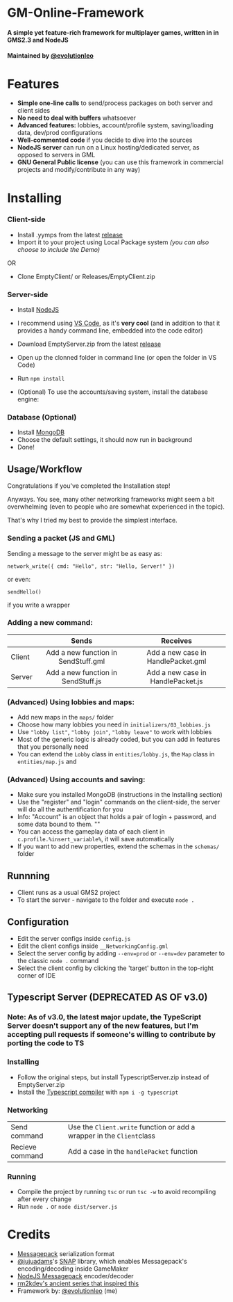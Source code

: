 # GM-Online-Framework
#### A simple yet feature-rich framework for multiplayer games, written in in GMS2.3 and NodeJS
#### Maintained by [@evolutionleo](https://github.com/evolutionleo)
# Features
- **Simple one-line calls** to send/process packages on both server and client sides
- **No need to deal with buffers** whatsoever
- **Advanced features:** lobbies, account/profile system, saving/loading data, dev/prod configurations
- **Well-commented code** if you decide to dive into the sources
- **NodeJS server** can run on a Linux hosting/dedicated server, as opposed to servers in GML
- **GNU General Public license** (you can use this framework in commercial projects and modify/contribute in any way)
# Installing
### Client-side
- Install .yymps from the latest [release](https://github.com/evolutionleo/GM-Online-Framework/releases/latest)
- Import it to your project using Local Package system *(you can also choose to include the Demo)*

 OR
- Clone EmptyClient/ or Releases/EmptyClient.zip
### Server-side
- Install [NodeJS](https://nodejs.org/en/)
- I recommend using [VS Code](https://code.visualstudio.com/), as it's **very cool** (and in addition to that it provides a handy command line, embedded into the code editor)
- Download EmptyServer.zip from the latest [release](https://github.com/evolutionleo/GM-Online-Framework/releases)
- Open up the clonned folder in command line (or open the folder in VS Code)
- Run `npm install`

- (Optional) To use the accounts/saving system, install the database engine:

### Database \(Optional\)
- Install [MongoDB](https://www.mongodb.com/try/download/community)
- Choose the default settings, it should now run in background
- Done!


## Usage/Workflow
Congratulations if you've completed the Installation step!

Anyways. You see, many other networking frameworks might seem a bit overwhelming (even to people who are somewhat experienced in the topic).

That's why I tried my best to provide the simplest interface.

### Sending a packet (JS and GML)
Sending a message to the server might be as easy as:
```gml
network_write({ cmd: "Hello", str: "Hello, Server!" })
```
or even:
```gml
sendHello()
```
if you write a wrapper

### Adding a new command:

|        | Sends | Receives |
|--------|:-------:|:----------:|
| Client | Add a new function in SendStuff.gml| Add a new case in HandlePacket.gml |
| Server | Add a new function in SendStuff.js | Add a new case in HandlePacket.js |

### (Advanced) Using lobbies and maps:
- Add new maps in the `maps/` folder
- Choose how many lobbies you need in `initializers/03_lobbies.js`
- Use `"lobby list"`, `"lobby join"`, `"lobby leave"` to work with lobbies
- Most of the generic logic is already coded, but you can add in features that you personally need
- You can extend the `Lobby` class in `entities/lobby.js`, the `Map` class in `entities/map.js` and

### (Advanced) Using accounts and saving:
- Make sure you installed MongoDB (instructions in the Installing section)
- Use the "register" and "login" commands on the client-side, the server will do all the authentification for you
- Info: "Account" is an object that holds a pair of login + password, and some data bound to them. ""
- You can access the gameplay data of each client in `c.profile.%insert_variable%`, it will save automatically
- If you want to add new properties, extend the schemas in the `schemas/` folder

## Runnning
- Client runs as a usual GMS2 project
- To start the server - navigate to the folder and execute `node .` 

## Configuration
- Edit the server configs inside `config.js`
- Edit the client configs inside `__NetworkingConfig.gml`
- Select the server config by adding `--env=prod` or `--env=dev` parameter to the classic `node .` command
- Select the client config by clicking the 'target' button in the top-right corner of IDE

## Typescript Server (DEPRECATED AS OF v3.0)
### Note: As of v3.0, the latest major update, the TypeScript Server doesn't support any of the new features, but I'm accepting pull requests if someone's willing to contribute by porting the code to TS
### Installing
- Follow the original steps, but install TypescriptServer.zip instead of EmptyServer.zip
- Install the [Typescript compiler](https://www.typescriptlang.org/) with `npm i -g typescript`

### Networking

| | |
--------|------------
| Send command | Use the `Client.write` function or add a wrapper in the `Client`class |
| Recieve command | Add a case in the `handlePacket` function |

### Running
- Compile the project by running `tsc` or run `tsc -w` to avoid recompiling after every change
- Run `node .` or `node dist/server.js`


# Credits
- [Messagepack](https://msgpack.org/) serialization format 
- [@jujuadams](https://github.com/jujuadams)'s [SNAP](https://github.com/jujuadams/snap) library, which enables Messagepack's encoding/decoding inside GameMaker
- [NodeJS Messagepack](https://github.com/msgpack/msgpack) encoder/decoder
- [rm2kdev's ancient series that inspired this](https://www.youtube.com/watch?v=EyNVeTzhC1w&list=PLLUWsMtogf9jQGzn3nAjAw2_aq3PM08pC)
- Framework by: [@evolutionleo](https://github.com/evolutionleo) (me)
